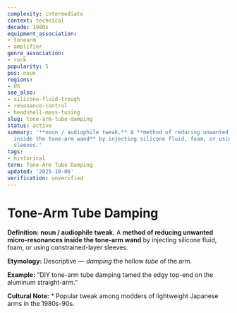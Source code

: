 ```yaml
---
complexity: intermediate
context: technical
decade: 1980s
equipment_association:
- tonearm
- amplifier
genre_association:
- rock
popularity: 5
pos: noun
regions:
- US
see_also:
- silicone-fluid-trough
- resonance-control
- headshell-mass-tuning
slug: tone-arm-tube-damping
status: active
summary: '**noun / audiophile tweak.** A **method of reducing unwanted micro-resonances
  inside the tone-arm wand** by injecting silicone fluid, foam, or using constrained-layer
  sleeves.'
tags:
- historical
term: Tone-Arm Tube Damping
updated: '2025-10-06'
verification: unverified
---
```


# Tone-Arm Tube Damping

**Definition:** **noun / audiophile tweak.** A **method of reducing unwanted micro-resonances inside the tone-arm wand** by injecting silicone fluid, foam, or using constrained-layer sleeves.

**Etymology:** Descriptive — *damping* the hollow *tube* of the arm.

**Example:** “DIY tone-arm tube damping tamed the edgy top-end on the aluminum straight-arm.”

**Cultural Note:** * Popular tweak among modders of lightweight Japanese arms in the 1980s-90s.


